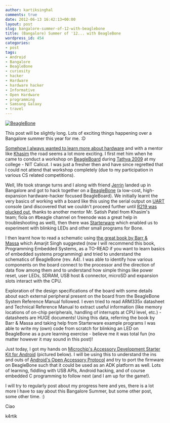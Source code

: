```yaml
---
author: kartiksinghal
comments: true
date: 2012-06-13 16:42:13+00:00
layout: post
slug: bangalore-summer-of-12-with-beaglebone
title: (Bangalore) Summer of '12... with BeagleBone
wordpress_id: 454
categories:
- post
tags:
- Android
- Bangalore
- BeagleBone
- curiosity
- hacker
- Hardware
- hardware hacker
- Informative
- Open Hardware
- programming
- Samsung Galaxy
- travel
---
```


[![BeagleBone](http://farm7.static.flickr.com/6092/6312266521_975315a837_m.jpg)](http://www.flickr.com/photos/25485153@N00/6312266521)

This post will be slightly long. Lots of exciting things happening over a Bangalore summer this year for me. :D

[Somehow I always wanted to learn more about hardware](http://k4rtik.wordpress.com/2011/01/20/discovered-today-the-only-two-subjects-i/) and with a mentor like [Khasim](http://www.khasim.in/) the road seems a lot more exciting. I first met him when he came to conduct a workshop on [BeagleBoard](http://beagleboard.org/) during [Tathva 2009](http://techglider.in/kartik/blog/2009/11/tathva-and-the-seniors-part-1/) at my college - NIT Calicut. I was just a fresher then and have since regretted that I could not attend that workshop completely (due to my participation in various CS related competitions).

Well, life took strange turns and I along with friend [Jerrin](http://jerrinsg.github.com/) landed up in Bangalore and got to hack together on a [BeagleBone](http://beagleboard.org/bone) (a low-cost, high-expansion hardware-hacker focused BeagleBoard). We initially learnt the very basics of working with a board like this using the serial output on [UART](http://en.wikipedia.org/wiki/Universal_asynchronous_receiver/transmitter) console (and discovered that we couldn't proceed further until [R219 was plucked out](http://circuitco.com/support/index.php?title=BeagleBone#Ehternet_unable_to_obtain_a_lease.5BA4_Only.5D), thanks to another mentor Mr. Satish Patel from Khasim's team; fiola on #beagle channel on freenode was a great help in troubleshooting as well), then there was [Starterware](http://processors.wiki.ti.com/index.php/StarterWare) which enabled us to experiment with blinking LEDs and other small programs for Bone.

I then learnt how to read a schematic using [the great book by Barr & Massa](http://www.amazon.com/Programming-Embedded-Systems-Development-Edition/dp/0596009836) which Amarjit Singh suggested (now I will recommend this book, Programming Embedded Systems, as a TO-READ if you want to learn basics of embedded systems programming) and tried to understand the schematics of BeagleBone (rev. A4). I was able to identify how various components on the board connect to the processor and the direction of data flow among them and to understand how simple things like power reset, user LEDs, SDRAM, USB host & connector, microSD and expansion slots interact with the CPU.

Exploration of the design specifications of the board with some details about each external peripheral present on the board from the BeagleBone System Reference Manual followed. I even tried to read ARM335x datasheet and Technical Reference Manual to extract useful information (like memory locations of on-chip peripherals, handling of interrupts at CPU level, etc.) - datasheets are HUGE documents! Using this data, referring the book by Barr & Massa and taking help from Starterware example programs I was able to write my (own) code from scratch for blinking an LED on BeagleBone as a pure learning exercise - believe me it was total fun (no matter however it may sound in this post)!

Just today, I got my hands on [Microchip's Accessory Development Starter Kit for Android](http://www.microchip.com/stellent/idcplg?IdcService=SS_GET_PAGE&nodeId=1406&dDocName=en553673) (pictured below). I will be using this to understand the ins and outs of [Android's Open Accessory Protocol](http://developer.android.com/guide/topics/usb/adk.html) and try to port the firmware on BeagleBone such that it could be used as an ADK platform as well. Lots of learning, fiddling with USB APIs, Android hacking, and of course embedded C programming to follow next (and I am up for the game!).

<!--Here are some pics of the awesome things I am playing with these days (click on image for larger view):

[gallery columns="2"]-->

I will try to regularly post about my progress here and yes, there is a lot more I have to say about this Bangalore Summer, but some other post, some other time. :)

Ciao

k4rtik
